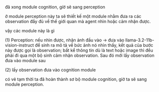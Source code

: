 đã xong module cognition, giờ sẽ sang perception 

ở module perception này ta sẽ thiết kế một module nhằm đưa ra các observation đầy đủ về thế giới quan mà agent nhìn hoặc cảm nhận được.

vậy các module này là gì 

(1) Perception: nếu nhìn được, nhận ảnh đầu vào -> đưa vào llama-3.2-11b-vision-instruct để sinh ra mô tả về bức ảnh nó nhìn thấy, kết quả của bước này được gọi là observation; 
    bất kể thông tin dù là text hoặc image thì đều phải đi qua một bộ sinh cảm nhận observation. Sau đó mới lấy observation đưa vào module sau 

(2) lấy observation đưa vào cognition module 

có vẻ tạm thời ta đã hoàn thành sơ bộ module cognition, giờ ta sẽ sang module perception. 